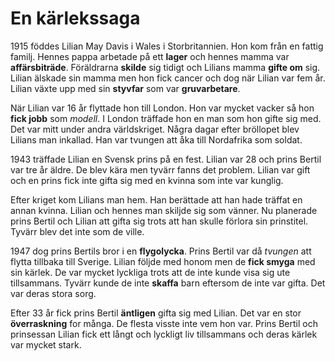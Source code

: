 # En kärlekssaga

1915 föddes Lilian May Davis i Wales i Storbritannien. Hon kom från en fattig familj. Hennes pappa arbetade på ett **lager** och hennes mamma var **affärsbiträde**. Föräldrarna **skilde** sig tidigt och Lilians mamma **gifte om** sig. Lilian älskade sin mamma men hon fick cancer och dog när Lilian var fem år. Lilian växte upp med sin **styvfar** som var **gruvarbetare**.

När Lilian var 16 år flyttade hon till London. Hon var mycket vacker så hon **fick jobb** som *modell*. I London träffade hon en man som hon gifte sig med. Det var mitt under andra världskriget. Några dagar efter bröllopet blev Lilians man inkallad. Han var tvungen att åka till Nordafrika som soldat.

1943 träffade Lilian en Svensk prins på en fest. Lilian var 28 och prins Bertil var tre år äldre. De blev kära men tyvärr fanns det problem. Lilian var gift och en prins fick inte gifta sig med en kvinna som inte var kunglig.

Efter kriget kom Lilians man hem. Han berättade att han hade träffat en annan kvinna. Lilian och hennes man skiljde sig som vänner. Nu planerade prins Bertil och Lilian att gifta sig trots att han skulle förlora sin prinstitel. Tyvärr blev det inte som de ville.

1947 dog prins Bertils bror i en **flygolycka**. Prins Bertil var då *tvungen* att flytta tillbaka till Sverige. Lilian följde med honom men de **fick smyga** med sin kärlek. De var mycket lyckliga trots att de inte kunde visa sig ute tillsammans. Tyvärr kunde de inte **skaffa** barn eftersom de inte var gifta. Det var deras stora sorg.

Efter 33 år fick prins Bertil **äntligen** gifta sig med Lilian. Det var en stor **överraskning** for många. De flesta visste inte vem hon var. Prins Bertil och prinsessan Lilian fick ett långt och lyckligt liv tillsammans och deras kärlek var mycket stark.



<!--stackedit_data:
eyJoaXN0b3J5IjpbLTE3MTYxNTc5ODUsLTQzMzQyOTU1N119
-->